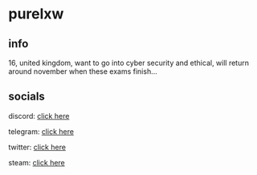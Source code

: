 # purelxw

## info
16, united kingdom, want to go into cyber security and ethical, will return around november when these exams finish...

## socials
discord: [click here](https://discord.com/users/343735638085861377)

telegram: [click here](https://t.me/purelxw)

twitter: [click here](https://twitter.com/purelxw)

steam: [click here](https://steamcommunity.com/id/Purelxw)
